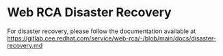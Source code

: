 # Web RCA Disaster Recovery

For disaster recovery, please follow the documentation available at https://gitlab.cee.redhat.com/service/web-rca/-/blob/main/docs/disaster-recovery.md
